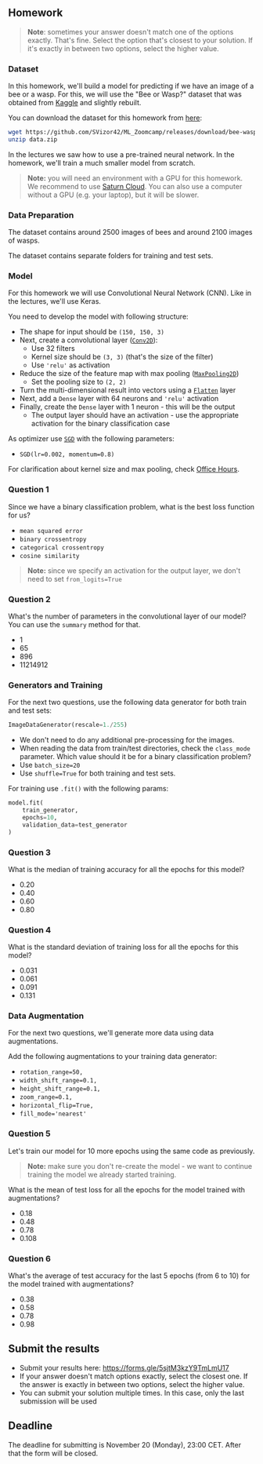 ## Homework

> **Note**: sometimes your answer doesn't match one of 
> the options exactly. That's fine. 
> Select the option that's closest to your solution.
> If it's exactly in between two options, select the higher value.

### Dataset

In this homework, we'll build a model for predicting if we have an image of a bee or a wasp. 
For this, we will use the "Bee or Wasp?" dataset that was obtained from [Kaggle](https://www.kaggle.com/datasets/jerzydziewierz/bee-vs-wasp) and slightly rebuilt. 

You can download the dataset for this homework from [here](https://github.com/SVizor42/ML_Zoomcamp/releases/download/bee-wasp-data/data.zip):

```bash
wget https://github.com/SVizor42/ML_Zoomcamp/releases/download/bee-wasp-data/data.zip
unzip data.zip
```

In the lectures we saw how to use a pre-trained neural network. In the homework, we'll train a much smaller model from scratch. 

> **Note:** you will need an environment with a GPU for this homework. We recommend to use [Saturn Cloud](https://bit.ly/saturn-mlzoomcamp). 
> You can also use a computer without a GPU (e.g. your laptop), but it will be slower.


### Data Preparation

The dataset contains around 2500 images of bees and around 2100 images of wasps. 

The dataset contains separate folders for training and test sets. 


### Model

For this homework we will use Convolutional Neural Network (CNN). Like in the lectures, we'll use Keras.

You need to develop the model with following structure:

* The shape for input should be `(150, 150, 3)`
* Next, create a convolutional layer ([`Conv2D`](https://keras.io/api/layers/convolution_layers/convolution2d/)):
    * Use 32 filters
    * Kernel size should be `(3, 3)` (that's the size of the filter)
    * Use `'relu'` as activation 
* Reduce the size of the feature map with max pooling ([`MaxPooling2D`](https://keras.io/api/layers/pooling_layers/max_pooling2d/))
    * Set the pooling size to `(2, 2)`
* Turn the multi-dimensional result into vectors using a [`Flatten`](https://keras.io/api/layers/reshaping_layers/flatten/) layer
* Next, add a `Dense` layer with 64 neurons and `'relu'` activation
* Finally, create the `Dense` layer with 1 neuron - this will be the output
    * The output layer should have an activation - use the appropriate activation for the binary classification case

As optimizer use [`SGD`](https://keras.io/api/optimizers/sgd/) with the following parameters:

* `SGD(lr=0.002, momentum=0.8)`

For clarification about kernel size and max pooling, check [Office Hours](https://www.youtube.com/watch?v=1WRgdBTUaAc).


### Question 1

Since we have a binary classification problem, what is the best loss function for us?

* `mean squared error`
* `binary crossentropy`
* `categorical crossentropy`
* `cosine similarity`

> **Note:** since we specify an activation for the output layer, we don't need to set `from_logits=True`


### Question 2

What's the number of parameters in the convolutional layer of our model? You can use the `summary` method for that. 

* 1 
* 65
* 896
* 11214912


### Generators and Training

For the next two questions, use the following data generator for both train and test sets:

```python
ImageDataGenerator(rescale=1./255)
```

* We don't need to do any additional pre-processing for the images.
* When reading the data from train/test directories, check the `class_mode` parameter. Which value should it be for a binary classification problem?
* Use `batch_size=20`
* Use `shuffle=True` for both training and test sets. 

For training use `.fit()` with the following params:

```python
model.fit(
    train_generator,
    epochs=10,
    validation_data=test_generator
)
```

### Question 3

What is the median of training accuracy for all the epochs for this model?

* 0.20
* 0.40
* 0.60
* 0.80

### Question 4

What is the standard deviation of training loss for all the epochs for this model?

* 0.031
* 0.061
* 0.091
* 0.131


### Data Augmentation

For the next two questions, we'll generate more data using data augmentations. 

Add the following augmentations to your training data generator:

* `rotation_range=50,`
* `width_shift_range=0.1,`
* `height_shift_range=0.1,`
* `zoom_range=0.1,`
* `horizontal_flip=True,`
* `fill_mode='nearest'`

### Question 5 

Let's train our model for 10 more epochs using the same code as previously.
> **Note:** make sure you don't re-create the model - we want to continue training the model
we already started training.

What is the mean of test loss for all the epochs for the model trained with augmentations?

* 0.18
* 0.48
* 0.78
* 0.108

### Question 6

What's the average of test accuracy for the last 5 epochs (from 6 to 10)
for the model trained with augmentations?

* 0.38
* 0.58
* 0.78
* 0.98


## Submit the results

- Submit your results here: https://forms.gle/5sjtM3kzY9TmLmU17
- If your answer doesn't match options exactly, select the closest one. If the answer is exactly in between two options, select the higher value.
- You can submit your solution multiple times. In this case, only the last submission will be used


## Deadline

The deadline for submitting is November 20 (Monday), 23:00 CET. After that the form will be closed.
